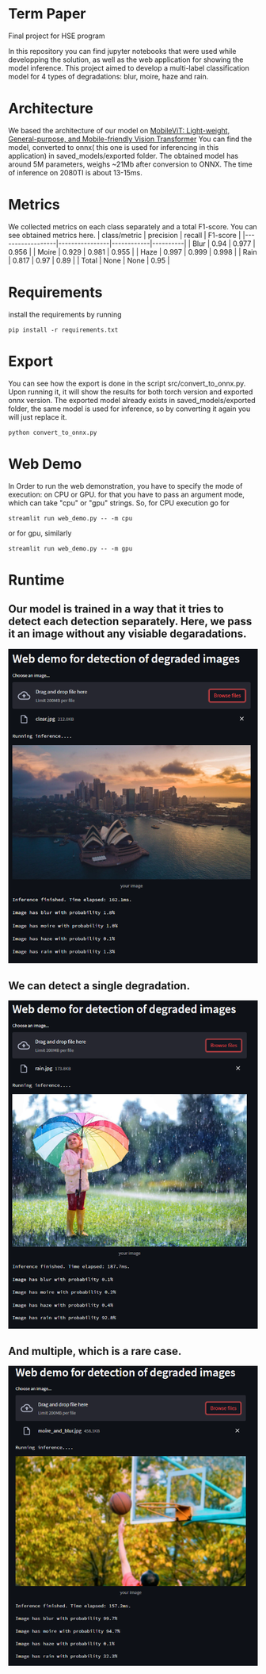 # Term Paper
Final project for HSE program

In this repository you can find jupyter notebooks that were used while developping the solution, as well as the web application for showing the model inference.
This project aimed to develop a multi-label classification model for 4 types of degradations: blur, moire, haze and rain.

# Architecture

We based the architecture of our model on [MobileViT: Light-weight, General-purpose, and Mobile-friendly Vision Transformer](https://arxiv.org/abs/2110.02178)
You can find the model, converted to onnx( this one is used for inferencing in this application) in saved_models/exported folder.
The obtained model has around 5M parameters, weighs ~21Mb after conversion to ONNX. The time of inference on 2080TI is about 13-15ms.
# Metrics

We collected metrics on each class separately and a total F1-score. You can see obtained metrics here.
| class/metric     | precision      | recall     | F1-score |
|------------------|----------------|------------|----------|
| Blur             | 0.94           | 0.977      | 0.956    |
| Moire            | 0.929          | 0.981      | 0.955    |
| Haze             | 0.997          | 0.999      | 0.998    |
| Rain             | 0.817          | 0.97       | 0.89     |
| Total            | None           | None       | 0.95     |


# Requirements
install the requirements by running 
```code
pip install -r requirements.txt
```

# Export
You can see how the export is done in the script src/convert_to_onnx.py. Upon running it, it will show the results for both torch version and exported onnx version.
The exported model already exists in saved_models/exported folder, the same model is used for inference, so by converting it again you will just replace it.
```code
python convert_to_onnx.py
```

# Web Demo
In Order to run the web demonstration, you have to specify the mode of execution: on CPU or GPU. for that you have to pass an argument mode, which can take "cpu" or "gpu" strings.
So, for CPU execution go for
```code
streamlit run web_demo.py -- -m cpu
```
or for gpu, similarly
```code
streamlit run web_demo.py -- -m gpu
```
# Runtime
## Our model is trained in a way that it tries to detect each detection separately. Here, we pass it an image without any visiable degaradations.
![Example of the inferece with a clear image](readme_data/demo_runtime_clear.png)
## We can detect a single degradation.
![Example of the inferece with an image, that has rain](readme_data/demo_runtime.png)
## And multiple, which is a rare case.
![Example of the inferece with an image, that has both blur and moire on it](readme_data/demo_runtime_2.png)
